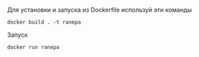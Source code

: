 Для установки и запуска из Dockerfile используй эти команды

```
docker build . -t ranepa
```

Запуск

```
docker run ranepa
```